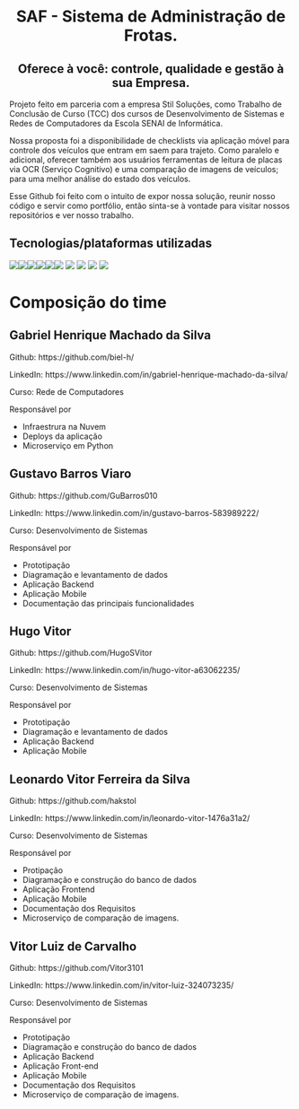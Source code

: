 <h1 align="center">SAF - Sistema de Administração de Frotas.</h1>
<h2 align="center">Oferece à você: <strong>controle</strong>, <strong>qualidade</strong> e <strong>gestão</strong> à sua Empresa.</h2>

<p align="left"> Projeto feito em parceria com a empresa Stil Soluções, como Trabalho de Conclusão de Curso (TCC) dos cursos de Desenvolvimento de Sistemas e Redes de Computadores da Escola SENAI de Informática.

Nossa proposta foi a disponibilidade de checklists via aplicação móvel para controle dos veículos que entram em saem para trajeto. Como paralelo e adicional, oferecer também aos usuários ferramentas de leitura de placas via OCR (Serviço Cognitivo) e uma comparação de imagens de veículos; para uma melhor análise do estado dos veículos.

Esse Github foi feito com o intuito de expor nossa solução, reunir nosso código e servir como portfólio, então sinta-se à vontade para visitar nossos repositórios e ver nosso trabalho.

</p>

<h2 align="left">Tecnologias/plataformas utilizadas</h2>
<p align="left">
<a><img src="https://img.shields.io/badge/C%23-239120?style=for-the-badge&logo=c-sharp&logoColor=white"/></a><a><img src="	https://img.shields.io/badge/React-20232A?style=for-the-badge&logo=react&logoColor=61DAFB"/></a><a><img src="https://img.shields.io/badge/React_Native-20232A?style=for-the-badge&logo=react&logoColor=61DAFB"/></a><a><img src="https://img.shields.io/badge/GIT-E44C30?style=for-the-badge&logo=git&logoColor=white"/></a><a><img src="https://img.shields.io/badge/MySQL-005C84?style=for-the-badge&logo=mysql&logoColor=white"/></a><a><img src="https://img.shields.io/badge/microsoft%20azure-0089D6?style=for-the-badge&logo=microsoft-azure&logoColor=white"/></a> 
<a><img src="https://img.shields.io/badge/Python-FFD43B?style=for-the-badge&logo=python&logoColor=blue"/></a> <a><img src="https://img.shields.io/badge/Expo-1B1F23?style=for-the-badge&logo=expo&logoColor=white"/></a> <a><img src="https://img.shields.io/badge/fastapi-109989?style=for-the-badge&logo=FASTAPI&logoColor=white"/></a> <a><img src="https://img.shields.io/badge/Amazon_AWS-FF9900?style=for-the-badge&logo=amazonaws&logoColor=white"/></a>
</p>

<h1 align="left">Composição do time</h1>
<h2 align="left">Gabriel Henrique Machado da Silva </h2>

<p>Github: https://github.com/biel-h/</p>
<p>LinkedIn: https://www.linkedin.com/in/gabriel-henrique-machado-da-silva/</p>

Curso: Rede de Computadores

Responsável por

- Infraestrura na Nuvem
- Deploys da aplicação
- Microserviço em Python

<h2 align="left">Gustavo Barros Viaro</h2>

<p>Github: https://github.com/GuBarros010</p>
<p>LinkedIn: https://www.linkedin.com/in/gustavo-barros-583989222/</p>

Curso: Desenvolvimento de Sistemas

Responsável por

- Prototipação
- Diagramação e levantamento de dados
- Aplicação Backend
- Aplicação Mobile 
- Documentação das principais funcionalidades

<h2 align="left">Hugo Vitor</h2>

<p>Github: https://github.com/HugoSVitor</p>
<p>LinkedIn: https://www.linkedin.com/in/hugo-vitor-a63062235/</p>

Curso: Desenvolvimento de Sistemas

Responsável por

- Prototipação
- Diagramação e levantamento de dados
- Aplicação Backend
- Aplicação Mobile

<h2 align="left">Leonardo Vitor Ferreira da Silva</h2>

<p>Github: https://github.com/hakstol</p>
<p>LinkedIn: https://www.linkedin.com/in/leonardo-vitor-1476a31a2/</p>

Curso: Desenvolvimento de Sistemas

Responsável por

- Protipação
- Diagramação e construção do banco de dados
- Aplicação Frontend
- Aplicação Mobile
- Documentação dos Requisitos
- Microserviço de comparação de imagens.

<h2 align="left">Vitor Luiz de Carvalho</h2>

<p>Github: https://github.com/Vitor3101</p>
<p>LinkedIn: https://www.linkedin.com/in/vitor-luiz-324073235/</p>

Curso: Desenvolvimento de Sistemas

Responsável por

- Prototipação
- Diagramação e construção do banco de dados
- Aplicação Backend
- Aplicação Front-end
- Aplicação Mobile
- Documentação dos Requisitos
- Microserviço de comparação de imagens.
